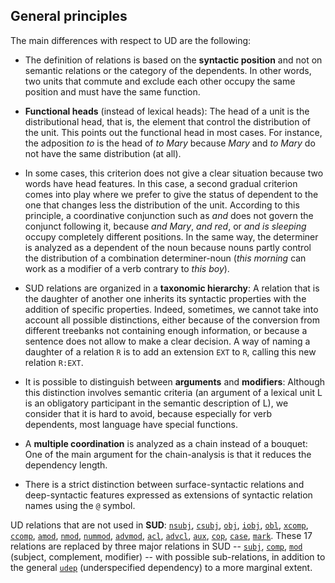 ## General principles
The main differences with respect to UD are the following:

 * The definition of relations is based on the **syntactic position** and not on semantic relations or the category of the dependents. In other words, two units that commute and exclude each other occupy the same position and must have the same function.

 * **Functional heads** (instead of lexical heads): The head of a unit is the distributional head, that is, the element that control the distribution of the unit. This points out the functional head in most cases. For instance, the adposition *to* is the head of *to Mary* because *Mary* and *to Mary* do not have the same distribution (at all).

 * In some cases, this criterion does not give a clear situation because two words have head features. In this case, a second gradual criterion comes into play where we prefer to give the status of dependent to the one that changes less the distribution of the unit. According to this principle, a coordinative conjunction such as *and* does not govern the conjunct following it, because *and Mary*, *and red*, or *and is sleeping* occupy completely different positions. In the same way, the determiner is analyzed as a dependent of the noun because nouns partly control the distribution of a combination determiner-noun (*this morning* can work as a modifier of a verb contrary to *this boy*).

 * SUD relations are organized in a **taxonomic hierarchy**: A relation that is the daughter of another one inherits its syntactic properties with the addition of specific properties. Indeed, sometimes, we cannot take into account all possible distinctions, either because of the conversion from different treebanks not containing enough information, or because a sentence does not allow to make a clear decision.
A way of naming a daughter of a relation `R` is to add an extension `EXT` to `R`, calling this new relation `R:EXT`.

 * It is possible to distinguish between **arguments** and **modifiers**: Although this distinction involves semantic criteria (an argument of a lexical unit L is an obligatory participant in the semantic description of L), we consider that it is hard to avoid, because especially for verb dependents, most language have special functions.

 * A **multiple coordination** is analyzed as a chain instead of a bouquet: One of the main argument for the chain-analysis is that it reduces the dependency length.

 * There is a strict distinction between surface-syntactic relations and deep-syntactic features expressed as extensions of syntactic relation names using the `@` symbol.

UD relations that are not used in **SUD**:
[`nsubj`](https://universaldependencies.org/u/dep/nsubj.html),
[`csubj`](https://universaldependencies.org/u/dep/csubj.html),
[`obj`](https://universaldependencies.org/u/dep/obj.html),
[`iobj`](https://universaldependencies.org/u/dep/iobj.html),
[`obl`](https://universaldependencies.org/u/dep/obl.html),
[`xcomp`](https://universaldependencies.org/u/dep/xcomp.html),
[`ccomp`](https://universaldependencies.org/u/dep/ccomp.html),
[`amod`](https://universaldependencies.org/u/dep/amod.html),
[`nmod`](https://universaldependencies.org/u/dep/nmod.html),
[`nummod`](https://universaldependencies.org/u/dep/nummod.html),
[`advmod`](https://universaldependencies.org/u/dep/advmod.html),
[`acl`](https://universaldependencies.org/u/dep/acl.html),
[`advcl`](https://universaldependencies.org/u/dep/advcl.html),
[`aux`](https://universaldependencies.org/u/dep/aux.html),
[`cop`](https://universaldependencies.org/u/dep/cop.html),
[`case`](https://universaldependencies.org/u/dep/case.html),
[`mark`](https://universaldependencies.org/u/dep/mark.html).
These 17 relations are replaced by three major relations in SUD --
[`subj`](../relations/subj),
[`comp`](../relations/comp),
[`mod`](../relations/mod)
(subject, complement, modifier) -- with possible sub-relations, in addition to the general [`udep`](../relations/udep) (underspecified dependency) to a more marginal extent.
